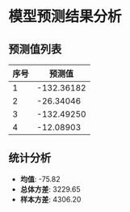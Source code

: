 
# 模型预测结果分析
    
## 预测值列表
| 序号 | 预测值 |
| -------- | ----------------------- |
| 1    | -132.36182              |
| 2    | -26.34046              |
| 3    | -132.49250              |
| 4    | -12.08903              |
    
## 统计分析
- **均值**: -75.82
- **总体方差**: 3229.65
- **样本方差**: 4306.20
